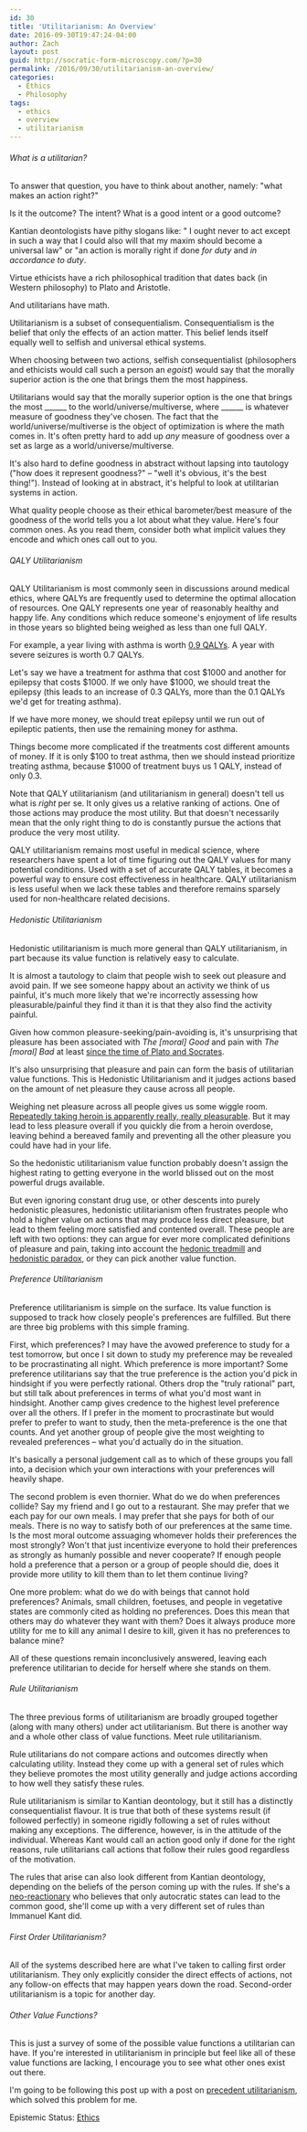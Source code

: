 ```yaml
---
id: 30
title: 'Utilitarianism: An Overview'
date: 2016-09-30T19:47:24-04:00
author: Zach
layout: post
guid: http://socratic-form-microscopy.com/?p=30
permalink: /2016/09/30/utilitarianism-an-overview/
categories:
  - Ethics
  - Philosophy
tags:
  - ethics
  - overview
  - utilitarianism
---
```

<h6>What is a utilitarian?</h6>
To answer that question, you have to think about another, namely: "what makes an action right?"

Is it the outcome? The intent? What is a good intent or a good outcome?

Kantian deontologists have pithy slogans like: " I ought never to act except in such a way that I could also will that my maxim should become a universal law" or "an action is morally right if done <em>for duty</em> and <em>in accordance to duty</em>.

Virtue ethicists have a rich philosophical tradition that dates back (in Western philosophy) to Plato and Aristotle.

And utilitarians have math.

Utilitarianism is a subset of consequentialism. Consequentialism is the belief that only the effects of an action matter. This belief lends itself equally well to selfish and universal ethical systems.

When choosing between two actions, selfish consequentialist (philosophers and ethicists would call such a person an <em>egoist</em>) would say that the morally superior action is the one that brings them the most happiness.

Utilitarians would say that the morally superior option is the one that brings the most ______ to the world/universe/multiverse, where ______ is whatever measure of goodness they've chosen. The fact that the world/universe/multiverse is the object of optimization is where the math comes in. It's often pretty hard to add up <em>any</em> measure of goodness over a set as large as a world/universe/multiverse.

It's also hard to define goodness in abstract without lapsing into tautology ("how does it represent goodness?" – "well it's obvious, it's the best thing!"). Instead of looking at in abstract, it's helpful to look at utilitarian systems in action.

What quality people choose as their ethical barometer/best measure of the goodness of the world tells you a lot about what they value. Here's four common ones. As you read them, consider both what implicit values they encode and which ones call out to you.
<h6><em>QALY Utilitarianism</em></h6>
QALY Utilitarianism is most commonly seen in discussions around medical ethics, where QALYs are frequently used to determine the optimal allocation of resources. One QALY represents one year of reasonably healthy and happy life. Any conditions which reduce someone's enjoyment of life results in those years so blighted being weighed as less than one full QALY.

For example, a year living with asthma is worth <a href="http://theincidentaleconomist.com/wordpress/healthcare-triage-assessing-utilities-how-much-risk-are-you-willing-to-take/">0.9 QALYs</a>. A year with severe seizures is worth 0.7 QALYs.

Let's say we have a treatment for asthma that cost $1000 and another for epilepsy that costs $1000. If we only have $1000, we should treat the epilepsy (this leads to an increase of 0.3 QALYs, more than the 0.1 QALYs we'd get for treating asthma).

If we have more money, we should treat epilepsy until we run out of epileptic patients, then use the remaining money for asthma.

Things become more complicated if the treatments cost different amounts of money. If it is only $100 to treat asthma, then we should instead prioritize treating asthma, because $1000 of treatment buys us 1 QALY, instead of only 0.3.

Note that QALY utilitarianism (and utilitarianism in general) doesn't tell us what is <em>right</em> per se. It only gives us a relative ranking of actions. One of those actions may produce the most utility. But that doesn't necessarily mean that the only right thing to do is constantly pursue the actions that produce the very most utility.

QALY utilitarianism remains most useful in medical science, where researchers have spent a lot of time figuring out the QALY values for many potential conditions. Used with a set of accurate QALY tables, it becomes a powerful way to ensure cost effectiveness in healthcare. QALY utilitarianism is less useful when we lack these tables and therefore remains sparsely used for non-healthcare related decisions.
<h6><em>Hedonistic Utilitarianism</em></h6>
Hedonistic utilitarianism is much more general than QALY utilitarianism, in part because its value function is relatively easy to calculate.

It is almost a tautology to claim that people wish to seek out pleasure and avoid pain. If we see someone happy about an activity we think of us painful, it's much more likely that we're incorrectly assessing how pleasurable/painful they find it than it is that they also find the activity painful.

Given how common pleasure-seeking/pain-avoiding is, it's unsurprising that pleasure has been associated with <em>The [moral] Good</em> and pain with <em>The [moral] Bad</em> at least <a href="https://books.google.ca/books?id=DXPv_Pkh7OcC&amp;pg=PA110&amp;lpg=PA110&amp;dq=The+painfulness+of+pain+and+the+pleasurable+ness+of+pleasure&amp;source=bl&amp;ots=16a6hL306q&amp;sig=6gDN2fzqy2w7GAwj3M49Iiab7BM&amp;hl=en&amp;sa=X&amp;ved=0ahUKEwiH9-O4m5DPAhXm7YMKHYSpBhIQ6AEIHzAB#v=on">since the time of Plato and Socrates</a>.

It's also unsurprising that pleasure and pain can form the basis of utilitarian value functions. This is Hedonistic Utilitarianism and it judges actions based on the amount of net pleasure they cause across all people.

Weighing net pleasure across all people gives us some wiggle room. <a href="https://www.reddit.com/r/Drugs/comments/17t131/describing_heroin_to_somebody_whos_never_used_it/">Repeatedly taking heroin is apparently really, really pleasurable</a>. But it may lead to less pleasure overall if you quickly die from a heroin overdose, leaving behind a bereaved family and preventing all the other pleasure you could have had in your life.

So the hedonistic utilitarianism value function probably doesn't assign the highest rating to getting everyone in the world blissed out on the most powerful drugs available.

But even ignoring constant drug use, or other descents into purely hedonistic pleasures, hedonistic utilitarianism often frustrates people who hold a higher value on actions that may produce less direct pleasure, but lead to them feeling more satisfied and contented overall. These people are left with two options: they can argue for ever more complicated definitions of pleasure and pain, taking into account the <a href="https://en.wikipedia.org/wiki/Hedonic_treadmill">hedonic treadmill</a> and <a href="https://en.wikipedia.org/wiki/Hedonic_treadmill">hedonistic paradox</a>, or they can pick another value function.
<h6><em>Preference Utilitarianism</em></h6>
Preference utilitarianism is simple on the surface. Its value function is supposed to track how closely people's preferences are fulfilled. But there are three big problems with this simple framing.

First, which preferences? I may have the avowed preference to study for a test tomorrow, but once I sit down to study my preference may be revealed to be procrastinating all night. Which preference is more important? Some preference utilitarians say that the true preference is the action you'd pick in hindsight if you were perfectly rational. Others drop the "truly rational" part, but still talk about preferences in terms of what you'd most want in hindsight. Another camp gives credence to the highest level preference over all the others. If I prefer in the moment to procrastinate but would prefer to prefer to want to study, then the meta-preference is the one that counts. And yet another group of people give the most weighting to revealed preferences ­– what you'd actually do in the situation.

It's basically a personal judgement call as to which of these groups you fall into, a decision which your own interactions with your preferences will heavily shape.

The second problem is even thornier. What do we do when preferences collide? Say my friend and I go out to a restaurant. She may prefer that we each pay for our own meals. I may prefer that she pays for both of our meals. There is no way to satisfy both of our preferences at the same time. Is the most moral outcome assuaging whomever holds their preferences the most strongly? Won't that just incentivize everyone to hold their preferences as strongly as humanly possible and never cooperate? If enough people hold a preference that a person or a group of people should die, does it provide more utility to kill them than to let them continue living?

One more problem: what do we do with beings that cannot hold preferences? Animals, small children, foetuses, and people in vegetative states are commonly cited as holding no preferences. Does this mean that others may do whatever they want with them? Does it always produce more utility for me to kill any animal I desire to kill, given it has no preferences to balance mine?

All of these questions remain inconclusively answered, leaving each preference utilitarian to decide for herself where she stands on them.
<h6><em>Rule Utilitarianism</em></h6>
The three previous forms of utilitarianism are broadly grouped together (along with many others) under act utilitarianism. But there is another way and a whole other class of value functions. Meet rule utilitarianism.

Rule utilitarians do not compare actions and outcomes directly when calculating utility. Instead they come up with a general set of rules which they believe promotes the most utility generally and judge actions according to how well they satisfy these rules.

Rule utilitarianism is similar to Kantian deontology, but it still has a distinctly consequentialist flavour. It is true that both of these systems result (if followed perfectly) in someone rigidly following a set of rules without making any exceptions. The difference, however, is in the attitude of the individual. Whereas Kant would call an action good only if done for the right reasons, rule utilitarians call actions that follow their rules good regardless of the motivation.

The rules that arise can also look different from Kantian deontology, depending on the beliefs of the person coming up with the rules. If she's a <a href="https://en.wikipedia.org/wiki/Dark_Enlightenment">neo-</a><a href="http://rationalwiki.org/wiki/Neoreactionary_movement">reactionary</a> who believes that only autocratic states can lead to the common good, she'll come up with a very different set of rules than Immanuel Kant did.
<h6><em>First Order Utilitarianism?</em></h6>
All of the systems described here are what I've taken to calling first order utilitarianism. They only explicitly consider the direct effects of actions, not any follow-on effects that may happen years down the road. Second-order utilitarianism is a topic for another day.
<h6><em>Other Value Functions?</em></h6>
This is just a survey of some of the possible value functions a utilitarian can have. If you're interested in utilitarianism in principle but feel like all of these value functions are lacking, I encourage you to see what other ones exist out there.

I'm going to be following this post up with a post on <a href="http://cnx.org/contents/ba77245b-c596-4485-8f30-94d9209117cf%401">precedent utilitarianism</a>, which solved this problem for me.
<p class="p1">Epistemic Status: <a href="/about-me/">Ethics</a></p>
